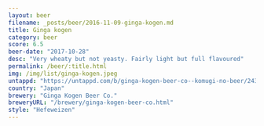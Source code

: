 ```yaml
---
layout: beer
filename: _posts/beer/2016-11-09-ginga-kogen.md
title: Ginga kogen
category: beer
score: 6.5
beer-date: "2017-10-28"
desc: "Very wheaty but not yeasty. Fairly light but full flavoured"
permalink: /beer/:title.html
img: /img/list/ginga-kogen.jpeg
untappd: "https://untappd.com/b/ginga-kogen-beer-co--komugi-no-beer/243493"
country: "Japan"
brewery: "Ginga Kogen Beer Co."
breweryURL: "/brewery/ginga-kogen-beer-co.html"
style: "Hefeweizen"
---
```

